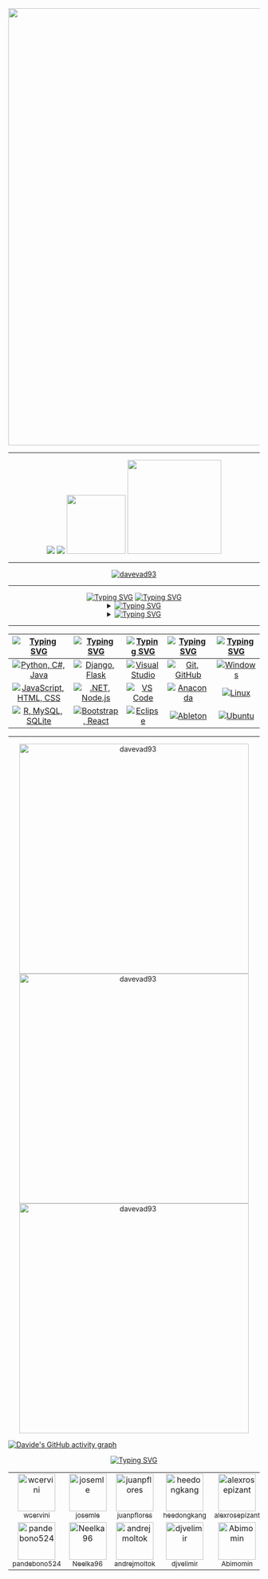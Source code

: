 <div align="center">
  <img src="assets/davevad93.gif" width=875>
  <hr>
  <a href="https://github.com/davevad93"><img src="https://komarev.com/ghpvc/?username=davevad93&color=brightgreen&style=for-the-badge&label=VISUALIZZAZIONI"/><a/>
  <a href="./LICENSE"><img src="https://img.shields.io/github/license/davevad93/davevad93?style=for-the-badge&color=brightgreen&label=LICENZA"/></a>
  <a href=README.md><img src="assets/en.svg" width=118></a>
  <a href=README.es.md><img src="assets/es.svg" width=188></a> 
  <hr>
  <p align="center"><a href="https://github.com/ryo-ma/github-profile-trophy"><img src="https://github-profile-trophy-davevad93s-projects.vercel.app/?username=davevad93&theme=matrix&rank=-B&column=-1" alt="davevad93"/></a></p>
</div>  

<hr>

<div align="center">
      <a href="https://git.io/typing-svg"><img src="https://readme-typing-svg.herokuapp.com?font=Fira+Code&size=28&duration=7000&pause=1000&color=00FF2B&center=true&vCenter=true&repeat=false&random=false&width=1000&lines=Su+di+me%3A" alt="Typing SVG"/></a>
      <a href="https://git.io/typing-svg"><img src="https://readme-typing-svg.herokuapp.com?font=Fira+Code&size=15&pause=1000&color=00FF2B&center=true&vCenter=true&multiline=true&repeat=false&random=false&width=1200&height=75&lines=Ex+DJ,+attualmente+sviluppatore+fullstack.+Fan+dell'heavy+metal+e+di+tutta+la+musica+previa+agli+anni+2000,+amante+della+storia.;“Chi+non+ricorda+il+passato+è+condannato+a+ripeterlo”." alt="Typing SVG" /></a>

  <details>
    <summary><a href="https://git.io/typing-svg"><img src="https://readme-typing-svg.herokuapp.com?font=Fira+Code&pause=1000&color=00FF2B&center=true&vCenter=true&multiline=true&repeat=false&random=false&width=850&lines=Repository Principali:" alt="Typing SVG" /></a></summary>
    
  <!--START_SECTION:top_repos-->
| 📁 Repository | ⭐ Stelle | 🔱 Forks |
| --- | --- | --- |
| [davevad93](https://github.com/davevad93/davevad93) | 41 | 19 |
| [rest-countries-django-app](https://github.com/davevad93/rest-countries-django-app) | 16 | 4 |
| [pass-gen](https://github.com/davevad93/pass-gen) | 10 | 3 |
| [drawdb](https://github.com/davevad93/drawdb) | 8 | 0 |
| [20_21_UT2-Actividades-3](https://github.com/davevad93/20_21_UT2-Actividades-3) | 6 | 0 |
<!--END_SECTION:top_repos-->
  
  </details>

  <details>
    <summary><a href="https://git.io/typing-svg"><img src="https://readme-typing-svg.demolab.com?font=Fira+Code&pause=1000&color=00FF2B&center=true&vCenter=true&multiline=true&repeat=false&random=false&width=850&lines=Attività+Recente+di+GitHub:" alt="Typing SVG" /></a></summary>
    
  <!--START_SECTION:activity-->
| Attività Recente |
| --- |
⬆️ Spinto [2 commit(s)](https://github.com/davevad93/pass-gen/commits) in [davevad93/pass-gen](https://github.com/davevad93/pass-gen)
✔️ Unito PR [#98](https://github.com/davevad93/pass-gen/pull/98) in [davevad93/pass-gen](https://github.com/davevad93/pass-gen/pull/98)
🔍 Esaminato PR [#98](https://github.com/davevad93/pass-gen/pull/98) in [davevad93/pass-gen](https://github.com/davevad93/pass-gen/pull/98)
❌ Chiuso PR [#97](https://github.com/davevad93/pass-gen/pull/97) in [davevad93/pass-gen](https://github.com/davevad93/pass-gen/pull/97)
⬆️ Spinto [2 commit(s)](https://github.com/davevad93/pass-gen/commits) in [davevad93/pass-gen](https://github.com/davevad93/pass-gen)
✔️ Unito PR [#96](https://github.com/davevad93/pass-gen/pull/96) in [davevad93/pass-gen](https://github.com/davevad93/pass-gen/pull/96)
🔍 Esaminato PR [#96](https://github.com/davevad93/pass-gen/pull/96) in [davevad93/pass-gen](https://github.com/davevad93/pass-gen/pull/96)
❌ Chiuso PR [#95](https://github.com/davevad93/pass-gen/pull/95) in [davevad93/pass-gen](https://github.com/davevad93/pass-gen/pull/95)
⬆️ Spinto [2 commit(s)](https://github.com/davevad93/pass-gen/commits) in [davevad93/pass-gen](https://github.com/davevad93/pass-gen)
✔️ Unito PR [#94](https://github.com/davevad93/pass-gen/pull/94) in [davevad93/pass-gen](https://github.com/davevad93/pass-gen/pull/94)
😎 Aperto PR [#94](https://github.com/davevad93/pass-gen/pull/94) in [davevad93/pass-gen](https://github.com/davevad93/pass-gen/pull/94)
❌ Chiuso PR [#93](https://github.com/davevad93/pass-gen/pull/93) in [davevad93/pass-gen](https://github.com/davevad93/pass-gen/pull/93)
⬆️ Spinto [2 commit(s)](https://github.com/davevad93/pass-gen/commits) in [davevad93/pass-gen](https://github.com/davevad93/pass-gen)
✔️ Unito PR [#92](https://github.com/davevad93/pass-gen/pull/92) in [davevad93/pass-gen](https://github.com/davevad93/pass-gen/pull/92)
<!--END_SECTION:activity-->
  
  </details>
</div>

<hr>

| [![Typing SVG](https://readme-typing-svg.herokuapp.com?font=Fira+Code&size=25&pause=1000&color=00FF2B&center=true&vCenter=true&repeat=false&random=false&width=300&lines=Linguaggi)](https://git.io/typing-svg) | [![Typing SVG](https://readme-typing-svg.herokuapp.com?font=Fira+Code&size=25&pause=1000&color=00FF2B&center=true&vCenter=true&repeat=false&random=false&width=200&lines=Frameworks)](https://git.io/typing-svg) | [![Typing SVG](https://readme-typing-svg.herokuapp.com?font=Fira+Code&size=25&pause=1000&color=00FF2B&center=true&vCenter=true&repeat=false&random=false&width=200&lines=IDEs)](https://git.io/typing-svg) | [![Typing SVG](https://readme-typing-svg.herokuapp.com?font=Fira+Code&size=25&pause=1000&color=00FF2B&center=true&vCenter=true&repeat=false&random=false&width=200&lines=Strumenti)](https://git.io/typing-svg) | [![Typing SVG](https://readme-typing-svg.herokuapp.com?font=Fira+Code&size=25&pause=1000&color=00FF2B&center=true&vCenter=true&repeat=false&random=false&width=300&lines=Sistemi+Operativi)](https://git.io/typing-svg) |
| ----- | ---- | ---- | ---- | ---- |
| <div align="center"><a href="https://skillicons.dev"><img src="https://skillicons.dev/icons?i=py,cs,java" title="Python, C#, Java"/></a></div> | <div align="center"><a href="https://skillicons.dev"><img src="https://skillicons.dev/icons?i=django,flask" title="Django, Flask"/></a></div>| <div align="center"><a href="https://skillicons.dev"><img src="https://skillicons.dev/icons?i=visualstudio" title="Visual Studio"/></a></div> | <div align="center"><a href="https://skillicons.dev"><img src="https://skillicons.dev/icons?i=git,github" title="Git, GitHub"/></a></div> | <div align="center"><a href="https://skillicons.dev"><img src="https://skillicons.dev/icons?i=windows" title="Windows"/></a></div> |
| <div align="center"><a href="https://skillicons.dev"><img src="https://skillicons.dev/icons?i=js,html,css" title="JavaScript, HTML, CSS"/></a></div> | <div align="center"><a href="https://skillicons.dev"><img src="https://skillicons.dev/icons?i=dotnet,nodejs" title=".NET, Node.js"/></a></div> | <div align="center"><a href="https://skillicons.dev"><img src="https://skillicons.dev/icons?i=vscode" title="VS Code"/></a></div> | <div align="center"><a href="https://skillicons.dev"><img src="https://skillicons.dev/icons?i=anaconda" title="Anaconda"/></a></div> | <div align="center"><a href="https://skillicons.dev"><img src="https://skillicons.dev/icons?i=linux" title="Linux"/></a></div> |
| <div align="center"><a href="https://skillicons.dev"><img src="https://skillicons.dev/icons?i=r,mysql,sqlite" title="R, MySQL, SQLite"/></a></div> | <div align="center"><a href="https://skillicons.dev"><img src="https://skillicons.dev/icons?i=bootstrap,react" title="Bootstrap, React"/></a></div> | <div align="center"><a href="https://skillicons.dev"><img src="https://skillicons.dev/icons?i=eclipse" title="Eclipse"/></a></div> | <div align="center"><a href="https://skillicons.dev"><img src="https://skillicons.dev/icons?i=ableton" title="Ableton"/></a></div> | <div align="center"><a href="https://skillicons.dev"><img src="https://skillicons.dev/icons?i=ubuntu" title="Ubuntu"/></a></div> | 
     
<hr>

<div align="center">
  <a href="https://github.com/anuraghazra/github-readme-stats"><img src="https://github-readme-stats-davevad93s-projects.vercel.app/api/top-langs?username=davevad93&show_icons=true&layout=compact&langs_count=16&title_color=00FF2B&text_color=00FF2B&border_color=00FF2B&theme=chartreuse-dark&locale=it" alt="davevad93" width=460 /></a>
  <br>
  <a href="https://github.com/anuraghazra/github-readme-stats"><img src="https://github-readme-stats-davevad93s-projects.vercel.app/api?username=davevad93&show_icons=true&title_color=00FF2B&text_color=00FF2B&icon_color=00FF2B&border_color=00FF2B&theme=chartreuse-dark&locale=it&show=discussions_answered,prs_merged,reviews&include_all_commits=true" alt="davevad93" width=460 /></a>
  <br>
  <a href="https://github.com/DenverCoder1/github-readme-streak-stats"><img src="https://github-readme-streak-stats-davevad93s-projects.vercel.app/?user=davevad93&&border=00FF2B&stroke=00FF2B&ring=00FF2B&fire=00FF2B&currStreakNum=00FF2B&sideNums=00FF2B&currStreakLabel=00FF2B&sideLabels=00FF2B&dates=00FF2B&theme=chartreuse-dark&locale=it" alt="davevad93" width=460 /></a>
</div>

[![Davide's GitHub activity graph](https://github-readme-activity-graph.vercel.app/graph?username=davevad93&theme=github-compact&bg_color=000000&line=009A22&point=98FB98&color=00FF2B&title_color=00FF2B&area=true&custom_title=Grafico+dell'attività+GitHub+di+Davide+Presti)](https://github.com/ashutosh00710/github-readme-activity-graph)

<div align="center">
      <a href="https://git.io/typing-svg"><img src="https://readme-typing-svg.herokuapp.com?font=Fira+Code&size=28&duration=7000&pause=1000&color=00FF2B&center=true&vCenter=true&repeat=false&random=false&width=1000&lines=Top+seguaci%3A" alt="Typing SVG"/></a>
<!--START_SECTION:followers-->
<table>
  <tr><td align="center">
  <a href="https://github.com/wcervini">
    <img src="https://avatars.githubusercontent.com/u/51060" width="75px" alt="wcervini" />
    <br />
    <sub>wcervini</sub>
  </a>
</td>
<td align="center">
  <a href="https://github.com/josemle">
    <img src="https://avatars.githubusercontent.com/u/1214313" width="75px" alt="josemle" />
    <br />
    <sub>josemle</sub>
  </a>
</td>
<td align="center">
  <a href="https://github.com/juanpflores">
    <img src="https://avatars.githubusercontent.com/u/6200135" width="75px" alt="juanpflores" />
    <br />
    <sub>juanpflores</sub>
  </a>
</td>
<td align="center">
  <a href="https://github.com/heedongkang">
    <img src="https://avatars.githubusercontent.com/u/6754440" width="75px" alt="heedongkang" />
    <br />
    <sub>heedongkang</sub>
  </a>
</td>
<td align="center">
  <a href="https://github.com/alexrosepizant">
    <img src="https://avatars.githubusercontent.com/u/7753376" width="75px" alt="alexrosepizant" />
    <br />
    <sub>alexrosepizant</sub>
  </a>
</td>
<td align="center">
  <a href="https://github.com/rationality23">
    <img src="https://avatars.githubusercontent.com/u/11854131" width="75px" alt="rationality23" />
    <br />
    <sub>rationality23</sub>
  </a>
</td>
<td align="center">
  <a href="https://github.com/diegovalemoreno">
    <img src="https://avatars.githubusercontent.com/u/15755827" width="75px" alt="diegovalemoreno" />
    <br />
    <sub>diegovalemoreno</sub>
  </a>
</td>
</tr>
<tr><td align="center">
  <a href="https://github.com/pandebono524">
    <img src="https://avatars.githubusercontent.com/u/16292334" width="75px" alt="pandebono524" />
    <br />
    <sub>pandebono524</sub>
  </a>
</td>
<td align="center">
  <a href="https://github.com/Neelka96">
    <img src="https://avatars.githubusercontent.com/u/20176164" width="75px" alt="Neelka96" />
    <br />
    <sub>Neelka96</sub>
  </a>
</td>
<td align="center">
  <a href="https://github.com/andrejmoltok">
    <img src="https://avatars.githubusercontent.com/u/20362038" width="75px" alt="andrejmoltok" />
    <br />
    <sub>andrejmoltok</sub>
  </a>
</td>
<td align="center">
  <a href="https://github.com/djvelimir">
    <img src="https://avatars.githubusercontent.com/u/20823832" width="75px" alt="djvelimir" />
    <br />
    <sub>djvelimir</sub>
  </a>
</td>
<td align="center">
  <a href="https://github.com/Abimomin">
    <img src="https://avatars.githubusercontent.com/u/22491475" width="75px" alt="Abimomin" />
    <br />
    <sub>Abimomin</sub>
  </a>
</td>
<td align="center">
  <a href="https://github.com/riadnwu">
    <img src="https://avatars.githubusercontent.com/u/29239672" width="75px" alt="riadnwu" />
    <br />
    <sub>riadnwu</sub>
  </a>
</td>
<td align="center">
  <a href="https://github.com/nishanmudalige">
    <img src="https://avatars.githubusercontent.com/u/30182885" width="75px" alt="nishanmudalige" />
    <br />
    <sub>nishanmudalige</sub>
  </a>
</td>
</tr>
</table>

<!--END_SECTION:followers-->

<!--
**davevad93/davevad93** is a ✨ _special_ ✨ repository because its `README.md` (this file) appears on your GitHub profile.

Here are some ideas to get you started:

- 🔭 I’m currently working on ...
- 🌱 I’m currently learning ...
- 👯 I’m looking to collaborate on ...
- 🤔 I’m looking for help with ...
- 💬 Ask me about ...
- 📫 How to reach me: ...
- 😄 Pronouns: ...
- ⚡ Fun fact: ...
-->
